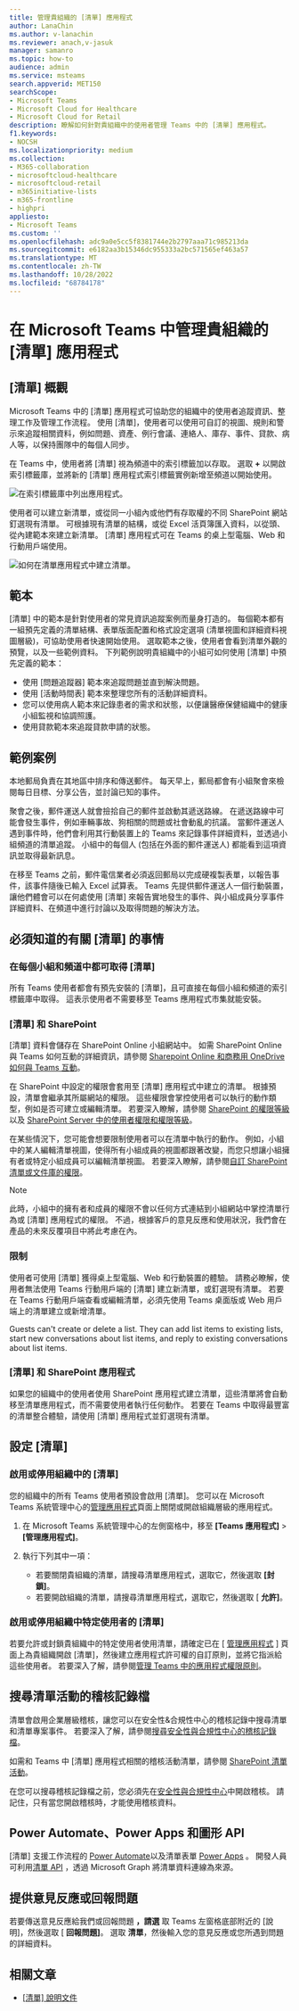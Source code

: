 ```yaml
---
title: 管理貴組織的 [清單] 應用程式
author: LanaChin
ms.author: v-lanachin
ms.reviewer: anach,v-jasuk
manager: samanro
ms.topic: how-to
audience: admin
ms.service: msteams
search.appverid: MET150
searchScope:
- Microsoft Teams
- Microsoft Cloud for Healthcare
- Microsoft Cloud for Retail
description: 瞭解如何針對貴組織中的使用者管理 Teams 中的 [清單] 應用程式。
f1.keywords:
- NOCSH
ms.localizationpriority: medium
ms.collection:
- M365-collaboration
- microsoftcloud-healthcare
- microsoftcloud-retail
- m365initiative-lists
- m365-frontline
- highpri
appliesto:
- Microsoft Teams
ms.custom: ''
ms.openlocfilehash: adc9a0e5cc5f8381744e2b2797aaa71c985213da
ms.sourcegitcommit: e6182aa3b15346dc955333a2bc571565ef463a57
ms.translationtype: MT
ms.contentlocale: zh-TW
ms.lasthandoff: 10/28/2022
ms.locfileid: "68784178"
---
```

# <a name="manage-the-lists-app-for-your-organization-in-microsoft-teams"></a>在 Microsoft Teams 中管理貴組織的 [清單] 應用程式

## <a name="overview-of-lists"></a>[清單] 概觀

Microsoft Teams 中的 [清單] 應用程式可協助您的組織中的使用者追蹤資訊、整理工作及管理工作流程。 使用 [清單]，使用者可以使用可自訂的視圖、規則和警示來追蹤相關資料，例如問題、資產、例行會議、連絡人、庫存、事件、貸款、病人等，以保持團隊中的每個人同步。

在 Teams 中，使用者將 [清單] 視為頻道中的索引標籤加以存取。 選取 **+** 以開啟索引標籤庫，並將新的 [清單] 應用程式索引標籤實例新增至頻道以開始使用。

![在索引標籤庫中列出應用程式。](media/lists-tab.png)

使用者可以建立新清單，或從同一小組內或他們有存取權的不同 SharePoint 網站釘選現有清單。 可根據現有清單的結構，或從 Excel 活頁簿匯入資料，以從頭、從內建範本來建立新清單。 [清單] 應用程式可在 Teams 的桌上型電腦、Web 和行動用戶端使用。

![如何在清單應用程式中建立清單。](media/lists-create-list.png)

## <a name="templates"></a>範本

[清單] 中的範本是針對使用者的常見資訊追蹤案例而量身打造的。 每個範本都有一組預先定義的清單結構、表單版面配置和格式設定選項 (清單視圖和詳細資料視圖層級)，可協助使用者快速開始使用。 選取範本之後，使用者會看到清單外觀的預覽，以及一些範例資料。 下列範例說明貴組織中的小組可如何使用 [清單] 中預先定義的範本：

- 使用 [問題追蹤器] 範本來追蹤問題並直到解決問題。
- 使用 [活動時間表] 範本來整理您所有的活動詳細資料。
- 您可以使用病人範本來記錄患者的需求和狀態，以便讓醫療保健組織中的健康小組監視和協調照護。
- 使用貸款範本來追蹤貸款申請的狀態。

## <a name="example-scenario"></a>範例案例

本地郵局負責在其地區中排序和傳送郵件。 每天早上，郵局都會有小組聚會來檢閱每日目標、分享公告，並討論已知的事件。

聚會之後，郵件運送人就會撿拾自己的郵件並啟動其遞送路線。 在遞送路線中可能會發生事件，例如車輛事故、狗相關的問題或社會動亂的抗議。 當郵件運送人遇到事件時，他們會利用其行動裝置上的 Teams 來記錄事件詳細資料，並透過小組頻道的清單追蹤。 小組中的每個人 (包括在外面的郵件運送人) 都能看到這項資訊並取得最新訊息。

在移至 Teams 之前，郵件電信業者必須返回郵局以完成硬複製表單，以報告事件，該事件隨後已輸入 Excel 試算表。 Teams 先提供郵件運送人一個行動裝置，讓他們體會可以在何處使用 [清單] 來報告實地發生的事件、與小組成員分享事件詳細資料、在頻道中進行討論以及取得問題的解決方法。

## <a name="what-you-need-to-know-about-lists"></a>必須知道的有關 [清單] 的事情

### <a name="lists-is-available-in-every-team-and-channel"></a>在每個小組和頻道中都可取得 [清單]

所有 Teams 使用者都會有預先安裝的 [清單]，且可直接在每個小組和頻道的索引標籤庫中取得。 這表示使用者不需要移至 Teams 應用程式市集就能安裝。

### <a name="lists-and-sharepoint"></a>[清單] 和 SharePoint

[清單] 資料會儲存在 SharePoint Online 小組網站中。 如需 SharePoint Online 與 Teams 如何互動的詳細資訊，請參閱 [Sharepoint Online 和商務用 OneDrive 如何與 Teams 互動](SharePoint-OneDrive-interact.md)。

在 SharePoint 中設定的權限會套用至 [清單] 應用程式中建立的清單。 根據預設，清單會繼承其所屬網站的權限。 這些權限會掌控使用者可以執行的動作類型，例如是否可建立或編輯清單。 若要深入瞭解，請參閱 [SharePoint 的權限等級](/sharepoint/understanding-permission-levels)以及 [SharePoint Server 中的使用者權限和權限等級](/sharepoint/sites/user-permissions-and-permission-levels)。

在某些情況下，您可能會想要限制使用者可以在清單中執行的動作。 例如，小組中的某人編輯清單視圖，使得所有小組成員的視圖都跟著改變，而您只想讓小組擁有者或特定小組成員可以編輯清單視圖。 若要深入瞭解，請參閱[自訂 SharePoint 清單或文件庫的權限](https://support.microsoft.com/office/customize-permissions-for-a-sharepoint-list-or-library-02d770f3-59eb-4910-a608-5f84cc297782#ID0EAACAAA=Online,_2019,_2016,_2013)。

> [!NOTE]
> 此時，小組中的擁有者和成員的權限不會以任何方式連結到小組網站中掌控清單行為或 [清單] 應用程式的權限。 不過，根據客戶的意見反應和使用狀況，我們會在產品的未來反覆項目中將此考慮在內。  

### <a name="limitations"></a>限制

使用者可使用 [清單] 獲得桌上型電腦、Web 和行動裝置的體驗。 請務必瞭解，使用者無法使用 Teams 行動用戶端的 [清單] 建立新清單，或釘選現有清單。 若要在 Teams 行動用戶端查看或編輯清單，必須先使用 Teams 桌面版或 Web 用戶端上的清單建立或新增清單。

Guests can't create or delete a list. They can add list items to existing lists, start new conversations about list items, and reply to existing conversations about list items.

### <a name="lists-and-the-sharepoint-app"></a>[清單] 和 SharePoint 應用程式

如果您的組織中的使用者使用 SharePoint 應用程式建立清單，這些清單將會自動移至清單應用程式，而不需要使用者執行任何動作。 若要在 Teams 中取得最豐富的清單整合體驗，請使用 [清單] 應用程式並釘選現有清單。

## <a name="set-up-lists"></a>設定 [清單]

### <a name="enable-or-disable-lists-in-your-organization"></a>啟用或停用組織中的 [清單]

您的組織中的所有 Teams 使用者預設會啟用 [清單]。 您可以在 Microsoft Teams 系統管理中心的[管理應用程式](manage-apps.md)頁面上關閉或開啟組織層級的應用程式。

1. 在 Microsoft Teams 系統管理中心的左側窗格中，移至 **[Teams 應用程式]** > **[管理應用程式]**。
2. 執行下列其中一項：

    - 若要關閉貴組織的清單，請搜尋清單應用程式，選取它，然後選取 **[封鎖]**。
    - 若要開啟組織的清單，請搜尋清單應用程式，選取它，然後選取 [ **允許]**。

### <a name="enable-or-disable-lists-for-specific-users-in-your-organization"></a>啟用或停用組織中特定使用者的 [清單]

若要允許或封鎖貴組織中的特定使用者使用清單，請確定已在 [ [管理應用程式](manage-apps.md) ] 頁面上為貴組織開啟 [清單]，然後建立應用程式許可權的自訂原則，並將它指派給這些使用者。 若要深入了解，請參閱[管理 Teams 中的應用程式權限原則](teams-app-permission-policies.md)。

## <a name="search-the-audit-log-for-list-events"></a>搜尋清單活動的稽核記錄檔

清單會啟用企業層級稽核，讓您可以在安全性&合規性中心的稽核記錄中搜尋清單和清單專案事件。 若要深入了解，請參閱[搜尋安全性與合規性中心的稽核記錄檔](/microsoft-365/compliance/search-the-audit-log-in-security-and-compliance)。

如需和 Teams 中 [清單] 應用程式相關的稽核活動清單，請參閱 [SharePoint 清單活動](/microsoft-365/compliance/search-the-audit-log-in-security-and-compliance#sharepoint-list-activities)。

在您可以搜尋稽核記錄檔之前，您必須先在[安全性與合規性中心](https://protection.office.com)中開啟稽核。 請記住，只有當您開啟稽核時，才能使用稽核資料。

## <a name="power-automate-power-apps-and-graph-api"></a>Power Automate、Power Apps 和圖形 API

[清單] 支援工作流程的 [Power Automate](/power-automate/flow-types)以及清單表單 [Power Apps](/powerapps/maker/canvas-apps/customize-list-form) 。 開發人員可利用[清單 API](/sharepoint/dev/sp-add-ins/working-with-lists-and-list-items-with-rest) ，透過 Microsoft Graph 將清單資料連線為來源。

## <a name="give-feedback-or-report-an-issue"></a>提供意見反應或回報問題
  
若要傳送意見反應給我們或回報問題 **，請選** 取 Teams 左窗格底部附近的 [說明]，然後選取 [ **回報問題]**。 選取 **清單**，然後輸入您的意見反應或您所遇到問題的詳細資料。

## <a name="related-articles"></a>相關文章

- [[清單] 說明文件](https://support.microsoft.com/office/apps-and-services-cc1fba57-9900-4634-8306-2360a40c665b#PickTab=Lists)
